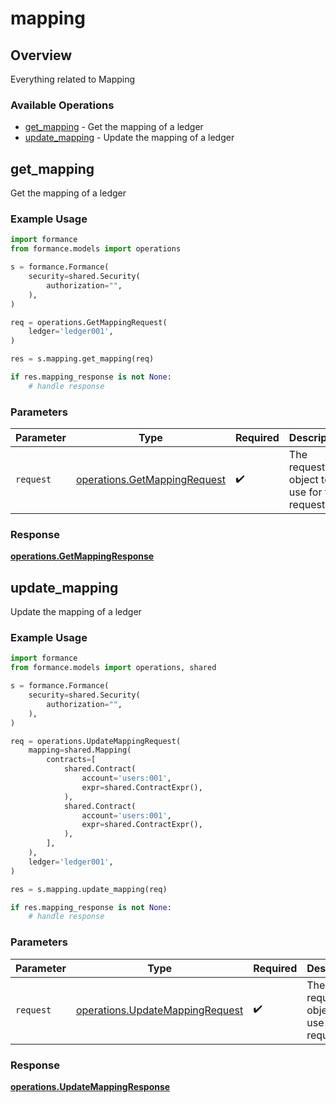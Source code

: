 # mapping

## Overview

Everything related to Mapping

### Available Operations

* [get_mapping](#get_mapping) - Get the mapping of a ledger
* [update_mapping](#update_mapping) - Update the mapping of a ledger

## get_mapping

Get the mapping of a ledger

### Example Usage

```python
import formance
from formance.models import operations

s = formance.Formance(
    security=shared.Security(
        authorization="",
    ),
)

req = operations.GetMappingRequest(
    ledger='ledger001',
)

res = s.mapping.get_mapping(req)

if res.mapping_response is not None:
    # handle response
```

### Parameters

| Parameter                                                                    | Type                                                                         | Required                                                                     | Description                                                                  |
| ---------------------------------------------------------------------------- | ---------------------------------------------------------------------------- | ---------------------------------------------------------------------------- | ---------------------------------------------------------------------------- |
| `request`                                                                    | [operations.GetMappingRequest](../../models/operations/getmappingrequest.md) | :heavy_check_mark:                                                           | The request object to use for the request.                                   |


### Response

**[operations.GetMappingResponse](../../models/operations/getmappingresponse.md)**


## update_mapping

Update the mapping of a ledger

### Example Usage

```python
import formance
from formance.models import operations, shared

s = formance.Formance(
    security=shared.Security(
        authorization="",
    ),
)

req = operations.UpdateMappingRequest(
    mapping=shared.Mapping(
        contracts=[
            shared.Contract(
                account='users:001',
                expr=shared.ContractExpr(),
            ),
            shared.Contract(
                account='users:001',
                expr=shared.ContractExpr(),
            ),
        ],
    ),
    ledger='ledger001',
)

res = s.mapping.update_mapping(req)

if res.mapping_response is not None:
    # handle response
```

### Parameters

| Parameter                                                                          | Type                                                                               | Required                                                                           | Description                                                                        |
| ---------------------------------------------------------------------------------- | ---------------------------------------------------------------------------------- | ---------------------------------------------------------------------------------- | ---------------------------------------------------------------------------------- |
| `request`                                                                          | [operations.UpdateMappingRequest](../../models/operations/updatemappingrequest.md) | :heavy_check_mark:                                                                 | The request object to use for the request.                                         |


### Response

**[operations.UpdateMappingResponse](../../models/operations/updatemappingresponse.md)**

